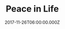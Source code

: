 ---
title: "Peace in Life"
image: "https://i.imgur.com/cUCAozY.png"
date: "2017-11-26T06:00:00.000Z"
video:
  type: "vimeo"
  id: "244565775"
speaker:
  name: "Bart Wilkins"
  permalink: "bart-wilkins"
series: "the-gift"
---